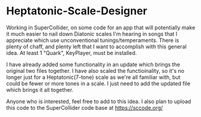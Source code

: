 # Heptatonic-Scale-Designer
Working in SuperCollider, on some code for an app that will potentially make it much easier to nail down Diatonic scales I'm hearing in songs that I appreciate which use unconventional tunings/temperaments. There is plenty of chaff, and plenty left that I want to accomplish with this general idea. At least 1 "Quark", KeyPlayer, must be installed.

I have already added some functionality in an update which brings the original two files together.
I have also scaled the functioinality, so it's no longer just for a Heptatonic(7-tone) scale as we're all familiar with, but could be fewer or more tones in a scale.
I just need to add the updated file  which brings it all together.

Anyone who is interested, feel free to add to this idea. 
I also plan to upload this code to the SuperCollider code base at https://sccode.org/
